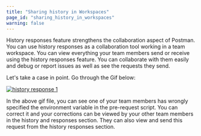 ```yaml
---
title: "Sharing history in Workspaces"
page_id: "sharing_history_in_workspaces"
warning: false
---
```


 History responses feature strengthens the collaboration aspect of Postman. You can use history responses as a collaboration tool working in a team workspace. You can view everything your team members send or receive using the history responses feature. You can collaborate with them easily and debug or report issues as well as see the requests they send. 

 Let's take a case in point. Go through the Gif below:

 [![history response 1](https://s3.amazonaws.com/postman-static-getpostman-com/postman-docs/History_Response.gif)](https://s3.amazonaws.com/postman-static-getpostman-com/postman-docs/History_Response.gif)

 In the above gif file, you can see one of your team members has wrongly specified the environment variable in the pre-request script. You can correct it and your corrections can be viewed by your other team members in the history and responses section. They can also view and send this request from the history responses section. 








